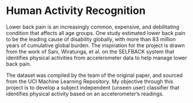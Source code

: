 # Human Activity Recognition

Lower back pain is an increasingly common, expensive, and debilitating condition that affects all age groups. One study estimated lower back pain to be the leading cause of disability globally, with more than 83 million years of cumulative global burden. The inspiration for the project is drawn from the work of Sani, Wiratunga, et al. on the SELFBACK system that identifies physical activities from accelerometer data to help manage lower back pain.

The dataset was compiled by the team of the original paper, and sourced from the UCI Machine Learning Repository. My objective through this project is to develop a subject independent (unseen user) classifier that identifies physical activity based on an accelerometer’s readings.
